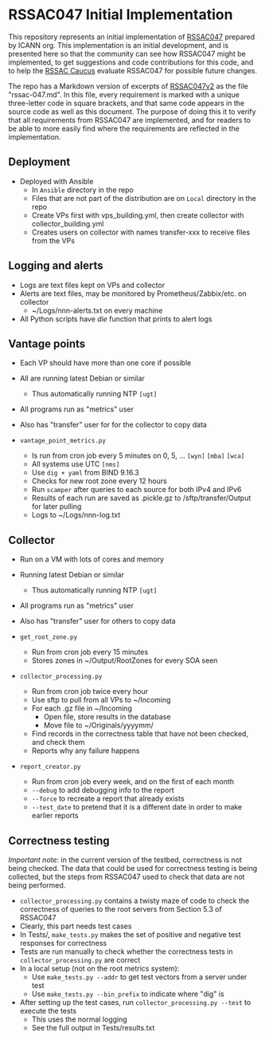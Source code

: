 # RSSAC047 Initial Implementation

This repository represents an initial implementation of [RSSAC047](https://www.icann.org/en/system/files/files/rssac-047-03feb22-en.pdf) prepared by ICANN org.
This implementation is an initial development, and is presented here so that the community can see how RSSAC047 might be implemented, to get suggestions and code contributions for this code, and to help the [RSSAC Caucus](https://www.icann.org/groups/rssac-caucus) evaluate RSSAC047 for possible future changes.

The repo has a Markdown version of excerpts of [RSSAC047v2](rssac-047.md) as the file "rssac-047.md". In this file, every requirement is marked with a unique three-letter code in square brackets, and that same code appears in the source code as well as this document. The purpose of doing this it to verify that all requirements from RSSAC047 are implemented, and for readers to be able to more easily find where the requirements are reflected in the implementation.

## Deployment

- Deployed with Ansible
	- In `Ansible` directory in the repo
	- Files that are not part of the distribution are on `Local` directory in the repo
	- Create VPs first with vps_building.yml, then create collector with collector_building.yml
	- Creates users on collector with names transfer-xxx to receive files from the VPs

## Logging and alerts

- Logs are text files kept on VPs and collector
- Alerts are text files, may be monitored by Prometheus/Zabbix/etc. on collector
	- ~/Logs/nnn-alerts.txt on every machine
- All Python scripts have _die_ function that prints to alert logs

## Vantage points

- Each VP should have more than one core if possible
- All are running latest Debian or similar
	- Thus automatically running NTP  `[ugt]`
- All programs run as "metrics" user
- Also has "transfer" user for for the collector to copy data

- `vantage_point_metrics.py`
	- Is run from cron job every 5 minutes on 0, 5, ... `[wyn]` `[mba]` `[wca]`
	- All systems use UTC `[nms]`
	- Use `dig + yaml` from BIND 9.16.3
	- Checks for new root zone every 12 hours
	- Run `scamper` after queries to each source for both IPv4 and IPv6
	- Results of each run are saved as .pickle.gz to /sftp/transfer/Output for later pulling
	- Logs to ~/Logs/nnn-log.txt

## Collector

- Run on a VM with lots of cores and memory
- Running latest Debian or similar
	- Thus automatically running NTP  `[ugt]`
- All programs run as "metrics" user
- Also has "transfer" user for others to copy data

- `get_root_zone.py`
	- Run from cron job every 15 minutes
	- Stores zones in ~/Output/RootZones for every SOA seen

- `collector_processing.py`
	- Run from cron job twice every hour
	- Use sftp to pull from all VPs to ~/Incoming
	- For each .gz file in ~/Incoming
		- Open file, store results in the database
		- Move file to ~/Originals/yyyymm/
	- Find records in the correctness table that have not been checked, and check them
	- Reports why any failure happens

- `report_creator.py`
	- Run from cron job every week, and on the first of each month
	- `--debug` to add debugging info to the report
	- `--force` to recreate a report that already exists
	- `--test_date` to pretend that it is a different date in order to make earlier reports

## Correctness testing

_Important note_: in the current version of the testbed, correctness is not being checked.
The data that could be used for correctness testing is being collected, but the steps from RSSAC047 used to check that data are not being performed.

- `collector_processing.py` contains a twisty maze of code to check the correctness of queries to the root servers from Section 5.3 of RSSAC047
- Clearly, this part needs test cases
- In Tests/, `make_tests.py` makes the set of positive and negative test responses for correctness
- Tests are run manually to check whether the correctness tests in `collector_processing.py` are correct
- In a local setup (not on the root metrics system):
	- Use `make_tests.py --addr` to get test vectors from a server under test
	- Use `make_tests.py --bin_prefix` to indicate where "dig" is
- After setting up the test cases, run `collector_processing.py --test` to execute the tests
	- This uses the normal logging
	- See the full output in Tests/results.txt

